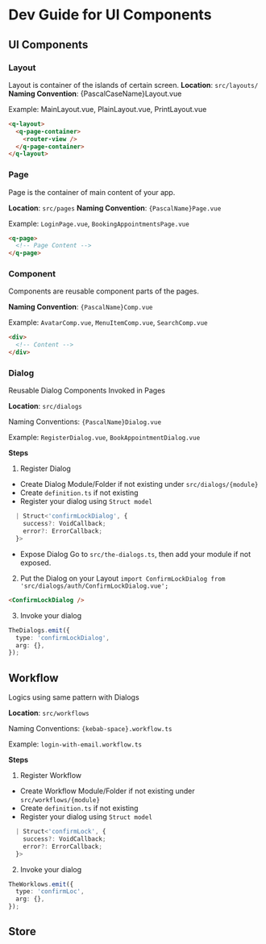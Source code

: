 # Dev Guide for UI Components

## UI Components

### Layout

Layout is container of the islands of certain screen.
**Location**: `src/layouts/`
**Naming Convention**: {PascalCaseName}Layout.vue

Example: MainLayout.vue, PlainLayout.vue, PrintLayout.vue

```html
<q-layout>
  <q-page-container>
    <router-view />
  </q-page-container>
</q-layout>
```

### Page

Page is the container of main content of your app.

**Location**: `src/pages`
**Naming Convention**: `{PascalName}Page.vue`

Example: `LoginPage.vue`, `BookingAppointmentsPage.vue`

```html
<q-page>
  <!-- Page Content -->
</q-page>
```

### Component

Components are reusable component parts of the pages.

**Naming Convention**: `{PascalName}Comp.vue`

Example: `AvatarComp.vue`, `MenuItemComp.vue`, `SearchComp.vue`

```html
<div>
  <!-- Content -->
</div>
```

### Dialog

Reusable Dialog Components Invoked in Pages

**Location**: `src/dialogs`

Naming Conventions: `{PascalName}Dialog.vue`

Example: `RegisterDialog.vue`, `BookAppointmentDialog.vue`

**Steps**

1. Register Dialog

- Create Dialog Module/Folder if not existing under `src/dialogs/{module}`
- Create `definition.ts` if not existing
- Register your dialog using `Struct model`

```ts
  | Struct<'confirmLockDialog', {
    success?: VoidCallback;
    error?: ErrorCallback;
  }>
```

- Expose Dialog
  Go to `src/the-dialogs.ts`, then add your module if not exposed.

2. Put the Dialog on your Layout
   `import ConfirmLockDialog from 'src/dialogs/auth/ConfirmLockDialog.vue';`

```html
<ConfirmLockDialog />
```

3. Invoke your dialog

```ts
TheDialogs.emit({
  type: 'confirmLockDialog',
  arg: {},
});
```

## Workflow

Logics using same pattern with Dialogs

**Location**: `src/workflows`

Naming Conventions: `{kebab-space}.workflow.ts`

Example: `login-with-email.workflow.ts`

**Steps**

1. Register Workflow

- Create Workflow Module/Folder if not existing under `src/workflows/{module}`
- Create `definition.ts` if not existing
- Register your dialog using `Struct model`

```ts
  | Struct<'confirmLock', {
    success?: VoidCallback;
    error?: ErrorCallback;
  }>
```

2. Invoke your dialog

```ts
TheWorklows.emit({
  type: 'confirmLoc',
  arg: {},
});
```

## Store
